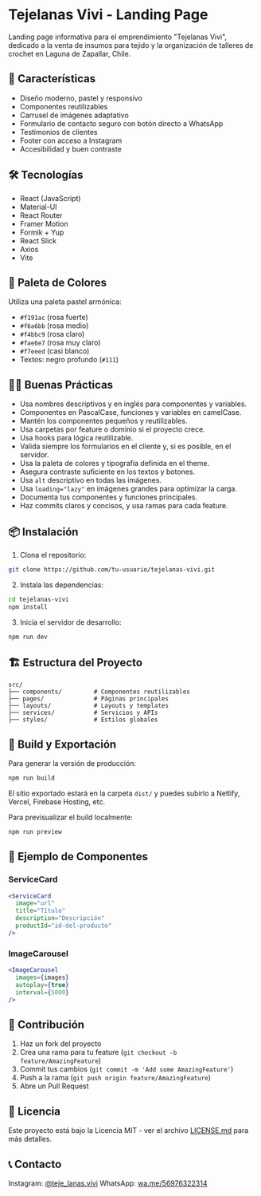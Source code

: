 # Tejelanas Vivi - Landing Page

Landing page informativa para el emprendimiento "Tejelanas Vivi", dedicado a la venta de insumos para tejido y la organización de talleres de crochet en Laguna de Zapallar, Chile.

## 🚀 Características

- Diseño moderno, pastel y responsivo
- Componentes reutilizables
- Carrusel de imágenes adaptativo
- Formulario de contacto seguro con botón directo a WhatsApp
- Testimonios de clientes
- Footer con acceso a Instagram
- Accesibilidad y buen contraste

## 🛠️ Tecnologías

- React (JavaScript)
- Material-UI
- React Router
- Framer Motion
- Formik + Yup
- React Slick
- Axios
- Vite

## 🎨 Paleta de Colores

Utiliza una paleta pastel armónica:

- `#f191ac` (rosa fuerte)
- `#f6a6bb` (rosa medio)
- `#f4bbc9` (rosa claro)
- `#fae6e7` (rosa muy claro)
- `#f7eeed` (casi blanco)
- Textos: negro profundo (`#111`)

## 🧑‍💻 Buenas Prácticas

- Usa nombres descriptivos y en inglés para componentes y variables.
- Componentes en PascalCase, funciones y variables en camelCase.
- Mantén los componentes pequeños y reutilizables.
- Usa carpetas por feature o dominio si el proyecto crece.
- Usa hooks para lógica reutilizable.
- Valida siempre los formularios en el cliente y, si es posible, en el servidor.
- Usa la paleta de colores y tipografía definida en el theme.
- Asegura contraste suficiente en los textos y botones.
- Usa `alt` descriptivo en todas las imágenes.
- Usa `loading="lazy"` en imágenes grandes para optimizar la carga.
- Documenta tus componentes y funciones principales.
- Haz commits claros y concisos, y usa ramas para cada feature.

## 📦 Instalación

1. Clona el repositorio:
```bash
git clone https://github.com/tu-usuario/tejelanas-vivi.git
```

2. Instala las dependencias:
```bash
cd tejelanas-vivi
npm install
```

3. Inicia el servidor de desarrollo:
```bash
npm run dev
```

## 🏗️ Estructura del Proyecto

```
src/
├── components/         # Componentes reutilizables
├── pages/              # Páginas principales
├── layouts/            # Layouts y templates
├── services/           # Servicios y APIs
├── styles/             # Estilos globales
```

## 📝 Build y Exportación

Para generar la versión de producción:
```bash
npm run build
```
El sitio exportado estará en la carpeta `dist/` y puedes subirlo a Netlify, Vercel, Firebase Hosting, etc.

Para previsualizar el build localmente:
```bash
npm run preview
```

## 🎨 Ejemplo de Componentes

### ServiceCard
```jsx
<ServiceCard
  image="url"
  title="Título"
  description="Descripción"
  productId="id-del-producto"
/>
```

### ImageCarousel
```jsx
<ImageCarousel
  images={images}
  autoplay={true}
  interval={5000}
/>
```

## 🤝 Contribución

1. Haz un fork del proyecto
2. Crea una rama para tu feature (`git checkout -b feature/AmazingFeature`)
3. Commit tus cambios (`git commit -m 'Add some AmazingFeature'`)
4. Push a la rama (`git push origin feature/AmazingFeature`)
5. Abre un Pull Request

## 📄 Licencia

Este proyecto está bajo la Licencia MIT - ver el archivo [LICENSE.md](LICENSE.md) para más detalles.

## 📞 Contacto

Instagram: [@teje_lanas.vivi](https://instagram.com/teje_lanas.vivi)
WhatsApp: [wa.me/56976322314](https://wa.me/56976322314) 